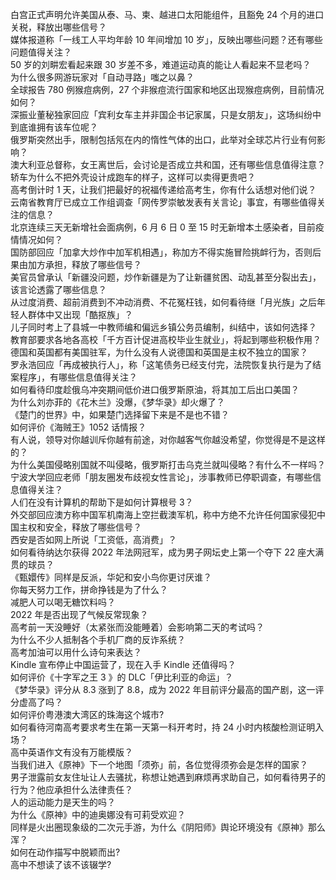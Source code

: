 白宫正式声明允许美国从泰、马、柬、越进口太阳能组件，且豁免 24 个月的进口关税，释放出哪些信号？  
媒体报道称「一线工人平均年龄 10 年间增加 10 岁」，反映出哪些问题？还有哪些问题值得关注？  
50 岁的刘畊宏看起来跟 30 岁差不多，难道运动真的能让人看起来不显老吗？  
为什么很多网游玩家对「自动寻路」嗤之以鼻？  
全球报告 780 例猴痘病例，27 个非猴痘流行国家和地区出现猴痘病例，目前情况如何？  
深振业董秘独家回应「宾利女车主并非国企书记家属，只是女朋友」，这场纠纷中到底谁拥有该车位呢？  
俄罗斯突然出手，限制包括氖在内的惰性气体的出口，此举对全球芯片行业有何影响？  
澳大利亚总督称，女王离世后，会讨论是否成立共和国，还有哪些信息值得注意？  
轿车为什么不把外壳设计成跑车的样子，这样可以卖得更贵吧？  
高考倒计时 1 天，让我们把最好的祝福传递给高考生，你有什么话想对他们说？  
云南省教育厅已成立工作组调查「网传罗崇敏发表有关言论」事宜，有哪些值得关注的信息？  
北京连续三天无新增社会面病例，6 月 6 日 0 至 15 时无新增本土感染者，目前疫情情况如何？  
国防部回应「加拿大炒作中加军机相遇」，称加方不得实施冒险挑衅行为，否则后果由加方承担，释放了哪些信号？  
美官员曾承认「新疆没问题，炒作新疆是为了让新疆贫困、动乱甚至分裂出去」，该言论透露了哪些信息？  
从过度消费、超前消费到不冲动消费、不花冤枉钱，如何看待继「月光族」之后年轻人群体中又出现「酷抠族」？  
儿子同时考上了县城一中教师编和偏远乡镇公务员编制，纠结中，该如何选择？  
教育部要求各地各高校「千方百计促进高校毕业生就业」，将起到哪些积极作用？  
德国和英国都有美国驻军，为什么没有人说德国和英国是主权不独立的国家？  
罗永浩回应「再成被执行人」，称「这笔债务已经支付完，法院恢复执行是为了结案程序」，有哪些信息值得关注？  
如何看待印度趁俄乌冲突期间低价进口俄罗斯原油，将其加工后出口美国？  
为什么刘亦菲的《花木兰》没爆，《梦华录》却火爆了？  
《楚门的世界》中，如果楚门选择留下来是不是也不错？  
如何评价《海贼王》1052 话情报？  
有人说，领导对你越训斥你越有前途，对你越客气你越没希望，你觉得是不是这样的？  
为什么美国侵略别国就不叫侵略，俄罗斯打击乌克兰就叫侵略？有什么不一样吗？  
宁波大学回应老师「朋友圈发布歧视女性言论」，涉事教师已停职调查，有哪些信息值得关注？  
人们在没有计算机的帮助下是如何计算根号 3？  
外交部回应澳方称中国军机南海上空拦截澳军机，称中方绝不允许任何国家侵犯中国主权和安全，释放了哪些信号？  
西安是否如网上所说「工资低，高消费」？  
如何看待纳达尔获得 2022 年法网冠军，成为男子网坛史上第一个夺下 22 座大满贯的球员？  
《甄嬛传》同样是反派，华妃和安小鸟你更讨厌谁？  
你每天努力工作，拼命挣钱是为了什么？  
减肥人可以喝无糖饮料吗？  
2022 年是否出现了气候反常现象？  
高考前一天没睡好（太紧张而没能睡着）会影响第二天的考试吗？  
为什么不少人抵制各个手机厂商的反诈系统？  
高考加油可以用什么诗句来表达？  
Kindle 宣布停止中国运营了，现在入手 Kindle 还值得吗？  
如何评价《十字军之王 3 》的 DLC「伊比利亚的命运」？  
《梦华录》评分从 8.3 涨到了 8.8，成为 2022 年目前评分最高的国产剧，这一评分虚高了吗？  
如何评价粤港澳大湾区的珠海这个城市?  
如何看待河南高考要求考生在第一天第一科开考时，持 24 小时内核酸检测证明入场？  
高中英语作文有没有万能模版？  
当我们进入《原神》下一个地图「须弥」前，各位觉得须弥会是怎样的国家？  
男子泄露前女友住址让人去骚扰，称想让她遇到麻烦再求助自己，如何看待男子的行为？他应承担什么法律责任？  
人的运动能力是天生的吗？  
为什么《原神》中的迪奥娜没有可莉受欢迎？  
同样是火出圈现象级的二次元手游，为什么《阴阳师》舆论环境没有《原神》那么浑？  
如何在动作描写中脱颖而出?  
高中不想读了该不该辍学?  
